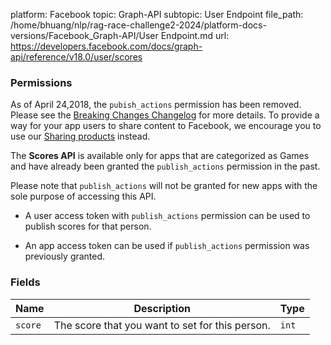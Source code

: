 platform: Facebook
topic: Graph-API
subtopic: User Endpoint
file_path: /home/bhuang/nlp/rag-race-challenge2-2024/platform-docs-versions/Facebook_Graph-API/User Endpoint.md
url: https://developers.facebook.com/docs/graph-api/reference/v18.0/user/scores

### Permissions

As of April 24,2018, the `pubish_actions` permission has been removed. Please see the [Breaking Changes Changelog](https://developers.facebook.com/docs/graph-api/changelog/breaking-changes#login-4-24) for more details. To provide a way for your app users to share content to Facebook, we encourage you to use our [Sharing products](https://developers.facebook.com/docs/sharing) instead.

The **Scores API** is available only for apps that are categorized as Games and have already been granted the `publish_actions` permission in the past.

Please note that `publish_actions` will not be granted for new apps with the sole purpose of accessing this API.

* A user access token with `publish_actions` permission can be used to publish scores for that person.
    
* An app access token can be used if `publish_actions` permission was previously granted.
    

### Fields

| Name | Description | Type |
| --- | --- | --- |
| `score` | The score that you want to set for this person. | `int` |